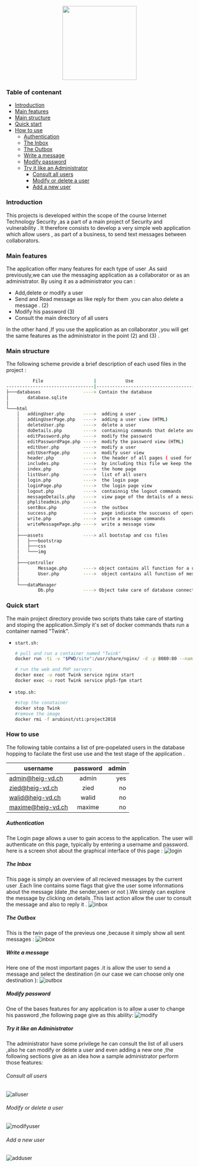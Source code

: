                                                                                                          
<p align="center">
  <img width="200" height="200" src=picture/logo.jpg>
</p> 

### Table of contenant 
- [Introduction](#introduction)
- [Main features](#main-features)
- [Main structure](#main-structure)
- [Quick start](#quick-start)
- [How to use](#how-to-use)
    + [Authentication](#authentication)
    + [The Inbox](#the-inbox)
    + [The Outbox](#the-outbox)
    + [Write a message](#write-a-message)
    + [Modify password](#modify-password)
    + [Try it like an Administrator](#try-it-like-an-administrator)
      - [Consult all users](#consult-all-users)
      - [Modify or delete a user](#modify-or-delete-a-user)
      - [Add a new user](#add-a-new-user)
### Introduction 

 This  projects is developed within the scope of the course Internet Technology Security ,as a part of a main project of Security and vulnerability .
It therefore consists to develop a very simple web application which allow users , as part of a business, to send text messages between collaborators.

  ### Main features
  The application offer many features for each type of user .As said previously,we can use the messaging application as a collaborator or as an administrator.
  By using it as a administrator you can :
  *    Add,delete or modify  a user
  *    Send and Read message as like reply for them .you can also delete a message . (2)
  *    Modify his password (3)
  *    Consult the main directory of all users
      
  In the other hand ,If you use the application as an collaborator ,you will get the same features as the administrator in the point (2) and (3) .  
  
### Main structure 

The following scheme provide a brief description of each used files in the project : 

```bash
          File                   |           Use
---------------------------------|---------------------------------------------
├───databases                ----> Contain the database 
│       database.sqlite
│
└───html
    │   addingUser.php       ---->  adding a user .
    │   addingUserPage.php   ---->  adding a user view (HTML)
    │   deleteUser.php       ---->  delete a user 
    │   doDetails.php        ---->  containnig commands that delete and reply a message 
    │   editPassword.php     ---->  modify the password 
    │   editPasswordPage.php ---->  modify the password view (HTML) 
    │   editUser.php         ---->  modify a user 
    │   editUserPage.php     ---->  modify user view
    │   header.php           ---->  the header of all pages ( used for navigation )
    │   includes.php         ---->  by including this file we keep the current session
    │   index.php            ---->  the home page
    │   listUser.php         ---->  list of all users 
    │   login.php            ---->  the login page 
    │   loginPage.php        ---->  the login page view
    │   logout.php           ---->  containnig the logout commands 
    │   messageDetails.php   ---->  view page of the details of a message 
    │   phpliteadmin.php     ---->
    │   sentBox.php          ---->  the outbox 
    │   success.php          ---->  page indicate the succuess of operation
    │   write.php            ---->  write a message commands 
    │   writeMessagePage.php ---->  write a message view
    │
    ├───assets               ----> all bootstap and css files 
    │   ├───bootstrap
    │   ├───css
    │   └───img
    │
    ├───controller           
    │       Message.php      ----> object contains all function for a user 
    │       User.php         ---->  object contains all function of message
    │
    └───dataManager              
            Db.php           ----> Object take care of database connection and most used function 
```
### Quick start
The main project directory provide two scripts thats take care of starting and stoping the application.Simply it's set of docker commands thats run a container named "Twink".
*     start.sh:

   ```bash
   # pull and run a container named "Twink"
   docker run -ti -v "$PWD/site":/usr/share/nginx/ -d -p 8080:80 --name Twink --hostname sti arubinst/sti:project2018

   # run the web and PHP servers 
   docker exec -u root Twink service nginx start
   docker exec -u root Twink service php5-fpm start
   ```   
   
*     stop.sh:

   ```bash
   #stop the conatainer
   docker stop Twink
   #remove the image
   docker rmi -f arubinst/sti:project2018
   ```

### How to use 
 The following table contains a list of pre-popelated users in the database hopping to facilate the first use use and the test stage of the application .
 
| username         | password      | admin |
| -----------------|:-------------:| -----:|
| admin@heig-vd.ch | admin         | yes   |
| zied@heig-vd.ch  | zied          | no    |
| walid@heig-vd.ch | walid         | no    |
|maxime@heig-vd.ch | maxime        | no    |

##### Authentication
 The Login page allows a user  to gain access to the application. The user will authenticate on this page, typically by entering a username and password.
 here is a screen shot about the graphical interface of this page :
 ![login](picture/login.png)

##### The Inbox
This page is simply an overview of all recieved messages by the current user .Each line contains some flags that give the user some informations about the message (date ,the sender,seen or not ).We simply can explore the message by clicking on details .This last action allow the user to consult the message and also to reply it .
 ![inbox](picture/inbox.png)

##### The Outbox
This is the twin page of the previeus one ,because it simply show all sent messages :
![inbox](picture/inbox.png)

##### Write a message
Here one of the most important pages .it is allow the user to send a message and select the destination (in our case we can choose only one destination ):
![outbox](picture/write.png)

##### Modify password
One of the bases features for any application is to allow a user to change his password ,the following page give as this ability:
![modify](picture/modifypassword.png)

##### Try it like an Administrator 
The administrator have some privilege he can consult the list of all users ,also he can modify or delete a  user and even adding a new one ,the following sections give as 
an idea how a sample administrator perform those features:
###### Consult all users 
![alluser](picture/alluser.png)

###### Modify or delete a user
![modifyuser](picture/modifyuser.png)

###### Add a new user
![adduser](picture/adduser.png)
